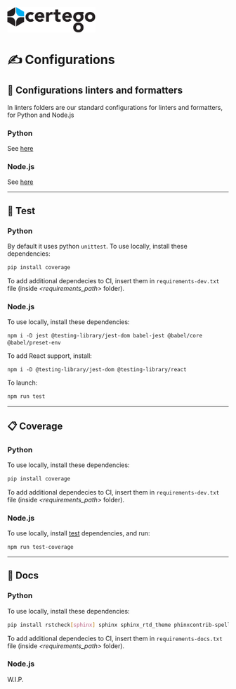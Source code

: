 <img src="../../Certego.png" alt="Certego" width="200" />

# ✍️ Configurations

## 🧰 Configurations linters and formatters

In linters folders are our standard configurations for linters and formatters, for Python and Node.js

### Python
See [here](python_linters/README.md)

### Node.js
See [here](node_linters/README.md)

---

## 🔄 Test
  
### Python
By default it uses python `unittest`.
To use locally, install these dependencies:
```bash
pip install coverage
```
To add additional dependecies to CI, insert them in `requirements-dev.txt` file (inside *<requirements_path>* folder).

### Node.js
To use locally, install these dependencies:
```
npm i -D jest @testing-library/jest-dom babel-jest @babel/core @babel/preset-env
```
To add React support, install:
```
npm i -D @testing-library/jest-dom @testing-library/react
```
To launch:
```bash
npm run test
```

---

## 📋 Coverage

### Python
To use locally, install these dependencies:
```bash
pip install coverage
```
To add additional dependecies to CI, insert them in `requirements-dev.txt` file (inside *<requirements_path>* folder).

### Node.js
To use locally, install [test](#nodejs-1) dependencies, and run:
```bash
npm run test-coverage
```

---

## 📓 Docs

### Python
To use locally, install these dependencies:
```bash
pip install rstcheck[sphinx] sphinx sphinx_rtd_theme phinxcontrib-spelling sphinxcontrib-django2
```
To add additional dependecies to CI, insert them in `requirements-docs.txt` file (inside *<requirements_path>* folder).

### Node.js
W.I.P.

